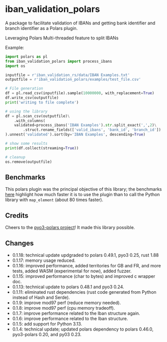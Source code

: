 # iban_validation_polars
A package to facilitate validation of IBANs and getting bank identifier and branch identifier as a Polars plugin.

Leveraging Polars Multi-threaded feature to split IBANs

Example:
```python
import polars as pl
from iban_validation_polars import process_ibans
import os

inputfile = r'iban_validation_rs/data/IBAN Examples.txt'
outputfile = r'iban_validation_polars/examples/test_file.csv'

# File generation 
df = pl.read_csv(inputfile).sample(10000000, with_replacement=True)
df.write_csv(outputfile)
print('writing to file complete')

# using the library
df = pl.scan_csv(outputfile)\
    .with_columns(
    validated=process_ibans('IBAN Examples').str.split_exact(',',2)\
        .struct.rename_fields(['valid_ibans', 'bank_id', 'branch_id'])
).unnest('validated').sort(by='IBAN Examples', descending=True)

# show some results
print(df.collect(streaming=True))

# cleanup
os.remove(outputfile)
```

## Benchmarks
This polars plugin was the principal objective of this library; the benchmarks [here](../iban_validation_bench_py/README.md) highlight how much faster it is to use the plugin than to call the Python library with ```map_element``` (about 80 times faster).

## Credits
Cheers to the [pyo3-polars project](https://github.com/pola-rs/pyo3-polars)! It made this library possible.

## Changes
 - 0.1.18: technical update updgraded to polars 0.49.1, pyo3 0.25, rust 1.88
 - 0.1.17: memory usage reduced.
 - 0.1.16: improved performance, added territories for GB and FR, and more tests, added WASM (experimental for now), added fuzzer.
 - 0.1.15: improved performance (char to bytes) and improved c wrapper doc.
 - 0.1.13: technical update to polars 0.48.1 and pyo3 0.24.
 - 0.1.11: eliminated rust dependencies (rust code generated from Python instead of Hash and Serde).
 - 0.1.9: improve mod97 perf (reduce memory needed).
 - 0.1.8: improve mod97 perf (cpu memory tradeoff).
 - 0.1.7: improve performance related to the Iban structure again.
 - 0.1.6: improve performance related to the Iban structure.
 - 0.1.5: add support for Python 3.13.
 - 0.1.4: technical update; updated polars dependency to polars 0.46.0, pyo3-polars 0.20, and py03 0.23.
